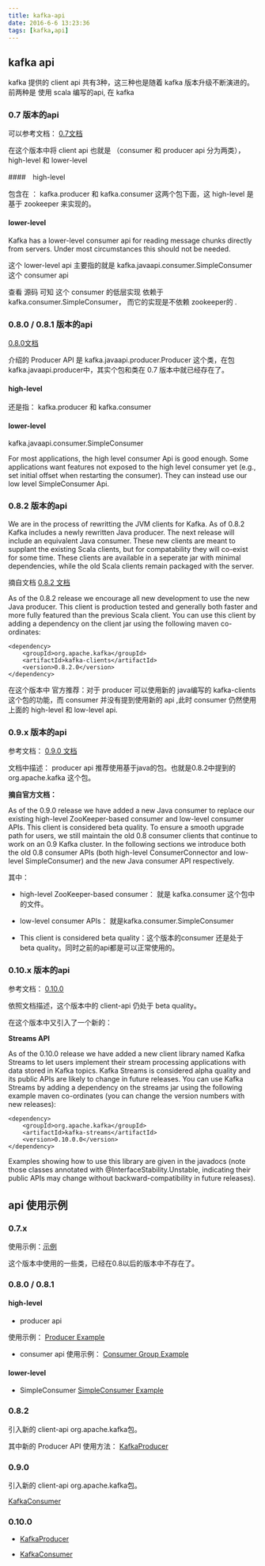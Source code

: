 ```yaml
---
title: kafka-api
date: 2016-6-6 13:23:36
tags: [kafka,api]
---
```


## kafka api
kafka 提供的 client api 共有3种，这三种也是随着 kafka 版本升级不断演进的。
前两种是 使用 scala 编写的api,
在 kafka 

### 0.7 版本的api

可以参考文档： [0.7文档](http://kafka.apache.org/07/quickstart.html)

在这个版本中将 client api 也就是 （consumer 和 producer api 分为两类）， high-level 和 lower-level

####　high-level

包含在 ： kafka.producer 和 kafka.consumer 这两个包下面，这 high-level 是基于 zookeeper 来实现的。

#### lower-level

Kafka has a lower-level consumer api for reading message chunks directly from servers. Under most circumstances this should not be needed.

这个 lower-level api 主要指的就是 
kafka.javaapi.consumer.SimpleConsumer 这个 consumer api

查看 源码 可知 这个 consumer 的低层实现 依赖于 
kafka.consumer.SimpleConsumer， 而它的实现是不依赖 zookeeper的 .

### 0.8.0 / 0.8.1 版本的api

[0.8.0文档](http://kafka.apache.org/08/documentation.html)

介绍的 Producer API 是
kafka.javaapi.producer.Producer 这个类，在包kafka.javaapi.producer中，其实个包和类在 0.7 版本中就已经存在了。

#### high-level
还是指：
kafka.producer 和 kafka.consumer 

#### lower-level

kafka.javaapi.consumer.SimpleConsumer 

For most applications, the high level consumer Api is good enough. Some applications want features not exposed to the high level consumer yet (e.g., set initial offset when restarting the consumer). They can instead use our low level SimpleConsumer Api.

### 0.8.2 版本的api

We are in the process of rewritting the JVM clients for Kafka. As of 0.8.2 Kafka includes a newly rewritten Java producer. The next release will include an equivalent Java consumer. These new clients are meant to supplant the existing Scala clients, but for compatability they will co-exist for some time. These clients are available in a seperate jar with minimal dependencies, while the old Scala clients remain packaged with the server.

摘自文档 [0.8.2 文档](http://kafka.apache.org/082/documentation.html)

As of the 0.8.2 release we encourage all new development to use the new Java producer. This client is production tested and generally both faster and more fully featured than the previous Scala client. You can use this client by adding a dependency on the client jar using the following maven co-ordinates:

	<dependency>
	    <groupId>org.apache.kafka</groupId>
	    <artifactId>kafka-clients</artifactId>
	    <version>0.8.2.0</version>
	</dependency>
	
在这个版本中 官方推荐：对于 producer 可以使用新的 java编写的 kafka-clients 这个包的功能，而 consumer 并没有提到使用新的 api ,此时 consumer 仍然使用上面的 high-level 和 low-level api. 

### 0.9.x 版本的api

参考文档： [0.9.0 文档](http://kafka.apache.org/090/documentation.html)

文档中描述： producer api 推荐使用基于java的包。也就是0.8.2中提到的 org.apache.kafka 这个包。

**摘自官方文档：**

As of the 0.9.0 release we have added a new Java consumer to replace our existing high-level ZooKeeper-based consumer and low-level consumer APIs. This client is considered beta quality. To ensure a smooth upgrade path for users, we still maintain the old 0.8 consumer clients that continue to work on an 0.9 Kafka cluster. In the following sections we introduce both the old 0.8 consumer APIs (both high-level ConsumerConnector and low-level SimpleConsumer) and the new Java consumer API respectively.

其中：

* high-level ZooKeeper-based consumer： 就是 kafka.consumer 这个包中的文件。

* low-level consumer APIs： 就是kafka.consumer.SimpleConsumer 

* This client is considered beta quality：这个版本的consumer 还是处于 beta quality。同时之前的api都是可以正常使用的。

### 0.10.x 版本的api

参考文档： [0.10.0](http://kafka.apache.org/documentation.html)

依照文档描述，这个版本中的 client-api 仍处于 beta quality。

在这个版本中又引入了一个新的：

**Streams API**

As of the 0.10.0 release we have added a new client library named Kafka Streams to let users implement their stream processing applications with data stored in Kafka topics. Kafka Streams is considered alpha quality and its public APIs are likely to change in future releases. You can use Kafka Streams by adding a dependency on the streams jar using the following example maven co-ordinates (you can change the version numbers with new releases):

	<dependency>
	    <groupId>org.apache.kafka</groupId>
	    <artifactId>kafka-streams</artifactId>
	    <version>0.10.0.0</version>
	</dependency>
	
Examples showing how to use this library are given in the javadocs (note those classes annotated with @InterfaceStability.Unstable, indicating their public APIs may change without backward-compatibility in future releases).

## api 使用示例

### 0.7.x 

使用示例：[示例](http://kafka.apache.org/07/quickstart.html)

这个版本中使用的一些类，已经在0.8以后的版本中不存在了。

### 0.8.0 / 0.8.1 

#### high-level

* producer api

使用示例：
[Producer Example](https://cwiki.apache.org/confluence/display/KAFKA/0.8.0+Producer+Example)

* consumer api
使用示例：
[Consumer Group Example](https://cwiki.apache.org/confluence/display/KAFKA/Consumer+Group+Example)

#### lower-level

* SimpleConsumer
[SimpleConsumer Example](https://cwiki.apache.org/confluence/display/KAFKA/0.8.0+SimpleConsumer+Example)

### 0.8.2

引入新的 client-api  org.apache.kafka包。

其中新的 Producer API 使用方法：
[KafkaProducer](http://kafka.apache.org/082/javadoc/index.html?org/apache/kafka/clients/producer/KafkaProducer.html)

### 0.9.0

引入新的 client-api  org.apache.kafka包。

[KafkaConsumer](http://kafka.apache.org/090/javadoc/index.html?org/apache/kafka/clients/consumer/KafkaConsumer.html)

### 0.10.0

* [KafkaProducer](http://kafka.apache.org/0100/javadoc/index.html?org/apache/kafka/clients/producer/KafkaProducer.html)

* [KafkaConsumer](http://kafka.apache.org/0100/javadoc/index.html?org/apache/kafka/clients/consumer/KafkaConsumer.html)